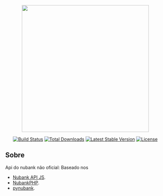<p align="center"><img src="https://res.cloudinary.com/dtfbvvkyp/image/upload/v1566331377/laravel-logolockup-cmyk-red.svg" width="400"></p>

<p align="center">
<a href="https://travis-ci.org/laravel/framework"><img src="https://travis-ci.org/laravel/framework.svg" alt="Build Status"></a>
<a href="https://packagist.org/packages/laravel/framework"><img src="https://poser.pugx.org/laravel/framework/d/total.svg" alt="Total Downloads"></a>
<a href="https://packagist.org/packages/laravel/framework"><img src="https://poser.pugx.org/laravel/framework/v/stable.svg" alt="Latest Stable Version"></a>
<a href="https://packagist.org/packages/laravel/framework"><img src="https://poser.pugx.org/laravel/framework/license.svg" alt="License"></a>
</p>

## Sobre 

Api do nubank não oficial:
Baseado nos

- [Nubank API JS]([https://laravel.com/docs/routing](https://github.com/fmsouza/nubank-api/)).
- [NubankPHP]([https://laravel.com/docs/container](https://github.com/WKnak/NubankPHP)).
- [pynubank]([https://laravel.com/docs/session](https://github.com/andreroggeri/pynubank)).
